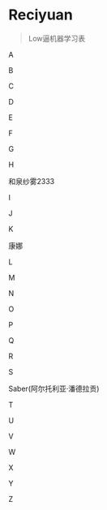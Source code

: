 # Reciyuan
> Low逼机器学习表

A

B

C

D

E

F

G

H

和泉纱雾2333

I

J

K

康娜

L

M

N

O

P

Q

R

S

Saber(阿尔托利亚·潘德拉贡)

T

U

V

W

X

Y

Z
